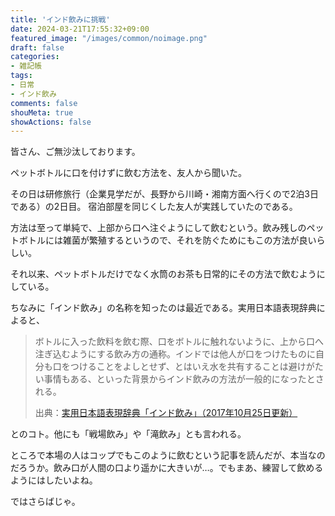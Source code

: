 ```yaml
---
title: 'インド飲みに挑戦'
date: 2024-03-21T17:55:32+09:00
featured_image: "/images/common/noimage.png"
draft: false
categories:
- 雑記帳
tags:
- 日常
- インド飲み
comments: false
shouMeta: true
showActions: false
---
```


皆さん、ご無沙汰しております。

ペットボトルに口を付けずに飲む方法を、友人から聞いた。

その日は研修旅行（企業見学だが、長野から川崎・湘南方面へ行くので2泊3日である）の2日目。
宿泊部屋を同じくした友人が実践していたのである。

方法は至って単純で、上部から口へ注ぐようにして飲むという。飲み残しのペットボトルには雑菌が繁殖するというので、それを防ぐためにもこの方法が良いらしい。

それ以来、ペットボトルだけでなく水筒のお茶も日常的にその方法で飲むようにしている。

ちなみに「インド飲み」の名称を知ったのは最近である。実用日本語表現辞典によると、

>ボトルに入った飲料を飲む際、口をボトルに触れないように、上から口へ注ぎ込むようにする飲み方の通称。インドでは他人が口をつけたものに自分も口をつけることをよしとせず、とはいえ水を共有することは避けがたい事情もある、といった背景からインド飲みの方法が一般的になったとされる。
>
>出典：[実用日本語表現辞典「インド飲み」（2017年10月25日更新）](https://www.weblio.jp/content/)

とのコト。他にも「戦場飲み」や「滝飲み」とも言われる。

ところで本場の人はコップでもこのように飲むという記事を読んだが、本当なのだろうか。飲み口が人間の口より遥かに大きいが…。でもまあ、練習して飲めるようにはしたいよね。

ではさらばじゃ。
